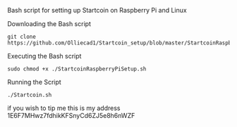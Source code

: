 Bash script for setting up Startcoin on Raspberry Pi and Linux 

Downloading the Bash script 
```
git clone https://github.com/Olliecad1/Startcoin_setup/blob/master/StartcoinRaspberryPiSetup.sh
```
Executing the Bash script 
```
sudo chmod +x ./StartcoinRaspberryPiSetup.sh
```
Running the Script
```
./Startcoin.sh
```
if you wish to tip me this is my address 1E6F7MHwz7fdhikKFSnyCd6ZJ5e8h6nWZF
